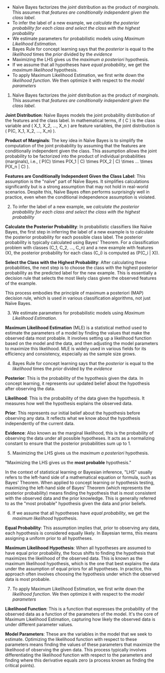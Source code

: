 - Naïve Bayes factorizes the *joint* distribution as the product of *marginals*. This assumes that *features are conditionally independent given the class label*.
- To infer the label of a new example, we *calculate the posterior probability for each class and select the class with the highest probability*
- We estimate parameters for probabilistic models using *Maximum Likelihood Estimation.*
- Bayes Rule for concept learning says that the *posterior* is equal to the *likelihood* times the *prior* divided by the *evidence*
- Maximizing the LHS gives us the *maximum a posteriori* hypothesis.
- If we assume that all hypotheses have *equal probability*, we get the *maximum likelihood* hypothesis.
- To apply Maximum Likelihood Estimation, we first write down the *likelihood function*. We then optimize it with respect to the *model parameters*

1. Naïve Bayes factorizes the *joint* distribution as the product of *marginals*. This assumes that *features are conditionally independent given the class label*.

**Joint Distribution**: Naïve Bayes models the joint probability distribution of the features and the class label. In mathematical terms, if \( C \) is the class variable and \( X_1, X_2, ..., X_n \) are feature variables, the joint distribution is \( P(C, X_1, X_2, ..., X_n) \).

**Product of Marginals**: The key idea in Naïve Bayes is to simplify the computation of the joint probability by assuming that the features are conditionally independent given the class. This assumption allows the joint probability to be factorized into the product of individual probabilities (marginals), i.e., \( P(C) \times P(X_1 | C) \times P(X_2 | C) \times ... \times P(X_n | C) \).

**Features are Conditionally Independent Given the Class Label**: This assumption is the "naïve" part of Naïve Bayes. It simplifies calculations significantly but is a strong assumption that may not hold in real-world scenarios. Despite this, Naïve Bayes often performs surprisingly well in practice, even when the conditional independence assumption is violated.

2. To infer the label of a new example, we *calculate the posterior probability for each class and select the class with the highest probability*
   
**Calculate the Posterior Probability**: In probabilistic classifiers like Naïve Bayes, the first step in inferring the label of a new example is to calculate the posterior probability for each possible class label. The posterior probability is typically calculated using Bayes' Theorem. For a classification problem with classes \(C_1, C_2, ..., C_n\) and a new example with features \(X\), the posterior probability for each class \(C_i\) is computed as \(P(C_i | X)\).

**Select the Class with the Highest Probability**: After calculating these probabilities, the next step is to choose the class with the highest posterior probability as the predicted label for the new example. This is essentially a decision rule that selects the most likely class given the observed features of the example. 

This process embodies the principle of maximum a posteriori (MAP) decision rule, which is used in various classification algorithms, not just Naïve Bayes.

3. We estimate parameters for probabilistic models using *Maximum Likelihood Estimation.*

**Maximum Likelihood Estimation** (MLE) is a statistical method used to estimate the parameters of a model by finding the values that make the observed data most probable. It involves setting up a likelihood function based on the model and the data, and then adjusting the model parameters to maximize this likelihood. MLE is widely used in various fields for its efficiency and consistency, especially as the sample size grows.

4. Bayes Rule for concept learning says that the *posterior* is equal to the *likelihood* times the *prior* divided by the *evidence*
   
**Posterior**: This is the probability of the hypothesis given the data. In concept learning, it represents our updated belief about the hypothesis after observing the data.

**Likelihood**: This is the probability of the data given the hypothesis. It measures how well the hypothesis explains the observed data.

**Prior**: This represents our initial belief about the hypothesis before observing any data. It reflects what we know about the hypothesis independently of the current data.

**Evidence**: Also known as the marginal likelihood, this is the probability of observing the data under all possible hypotheses. It acts as a normalizing constant to ensure that the posterior probabilities sum up to 1.

5. Maximizing the LHS gives us the *maximum a posteriori* hypothesis.

"Maximizing the LHS gives us the **most probable** hypothesis."

In the context of statistical learning or Bayesian inference, "LHS" usually refers to the left-hand side of a mathematical equation or formula, such as Bayes' Theorem. When applied to concept learning or hypothesis testing, maximizing the left-hand side of Bayes' Theorem (which represents the posterior probability) means finding the hypothesis that is most consistent with the observed data and the prior knowledge. This is generally referred to as the "most probable" hypothesis given the data and prior beliefs.

6. If we assume that all hypotheses have *equal probability*, we get the *maximum likelihood* hypothesis.

**Equal Probability**: This assumption implies that, prior to observing any data, each hypothesis is considered equally likely. In Bayesian terms, this means assigning a uniform prior to all hypotheses.

**Maximum Likelihood Hypothesis**: When all hypotheses are assumed to have equal prior probability, the focus shifts to finding the hypothesis that maximizes the likelihood of the observed data. This is known as the maximum likelihood hypothesis, which is the one that best explains the data under the assumption of equal priors for all hypotheses. In practice, this approach often involves choosing the hypothesis under which the observed data is most probable.

7. To apply Maximum Likelihood Estimation, we first write down the *likelihood function*. We then optimize it with respect to the *model parameters*

**Likelihood Function**: This is a function that expresses the probability of the observed data as a function of the parameters of the model. It's the core of Maximum Likelihood Estimation, capturing how likely the observed data is under different parameter values.

**Model Parameters**: These are the variables in the model that we seek to estimate. Optimizing the likelihood function with respect to these parameters means finding the values of these parameters that maximize the likelihood of observing the given data. This process typically involves differentiating the likelihood function with respect to the parameters and finding where this derivative equals zero (a process known as finding the critical points).
